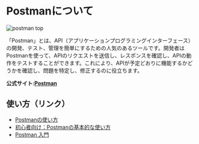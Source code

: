 # Postmanについて
![postman top](/img/docs/tools/postman-top.png)

「Postman」とは、API（アプリケーションプログラミングインターフェース）の開発、テスト、管理を簡単にするための人気のあるツールです。開発者はPostmanを使って、APIのリクエストを送信し、レスポンスを確認し、APIの動作をテストすることができます。これにより、APIが予定どおりに機能するかどうかを確認し、問題を特定し、修正するのに役立ちます。

**公式サイト:[Postman](https://www.postman.com/)**

## 使い方（リンク）
- [Postmanの使い方](https://www.ipride.co.jp/blog/8397)
- [初心者向け：Postmanの基本的な使い方](https://apidog.com/jp/blog/postman-user-manual/)
- [Postman 入門](https://zenn.dev/nameless_sn/articles/postman_tutorial)